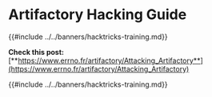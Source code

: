 # Artifactory Hacking Guide

{{#include ../../banners/hacktricks-training.md}}

**Check this post:** [**https://www.errno.fr/artifactory/Attacking_Artifactory**](https://www.errno.fr/artifactory/Attacking_Artifactory)

{{#include ../../banners/hacktricks-training.md}}



